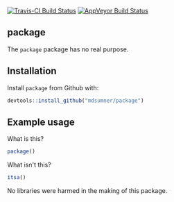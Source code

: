 
[![Travis-CI Build Status](https://travis-ci.org/mdsumner/package.svg?branch=master)](https://travis-ci.org/mdsumner/package) [![AppVeyor Build Status](https://ci.appveyor.com/api/projects/status/github/mdsumner/package?branch=master&svg=true)](https://ci.appveyor.com/project/mdsumner/package)

<!-- README.md is generated from README.Rmd. Please edit that file -->
package
-------

The `package` package has no real purpose.

Installation
------------

Install `package` from Github with:

``` r
devtools::install_github("mdsumner/package")
```

Example usage
-------------

What is this?

``` r
package()
```

What isn't this?

``` r
itsa()
```

No libraries were harmed in the making of this package.
